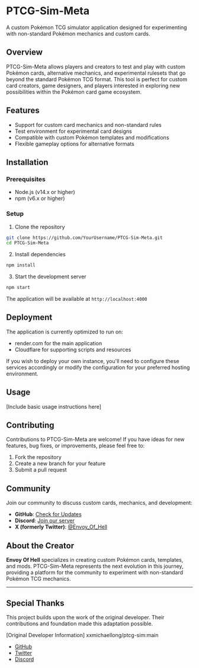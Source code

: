 # PTCG-Sim-Meta

A custom Pokémon TCG simulator application designed for experimenting with non-standard Pokémon mechanics and custom cards.

## Overview

PTCG-Sim-Meta allows players and creators to test and play with custom Pokémon cards, alternative mechanics, and experimental rulesets that go beyond the standard Pokémon TCG format. This tool is perfect for custom card creators, game designers, and players interested in exploring new possibilities within the Pokémon card game ecosystem.

## Features

- Support for custom card mechanics and non-standard rules
- Test environment for experimental card designs
- Compatible with custom Pokémon templates and modifications
- Flexible gameplay options for alternative formats

## Installation

### Prerequisites

- Node.js (v14.x or higher)
- npm (v6.x or higher)

### Setup

1. Clone the repository

```bash
git clone https://github.com/YourUsername/PTCG-Sim-Meta.git
cd PTCG-Sim-Meta
```

2. Install dependencies

```bash
npm install
```

3. Start the development server

```bash
npm start
```

The application will be available at `http://localhost:4000`

## Deployment

The application is currently optimized to run on:

- render.com for the main application
- Cloudflare for supporting scripts and resources

If you wish to deploy your own instance, you'll need to configure these services accordingly or modify the configuration for your preferred hosting environment.

## Usage

[Include basic usage instructions here]

## Contributing

Contributions to PTCG-Sim-Meta are welcome! If you have ideas for new features, bug fixes, or improvements, please feel free to:

1. Fork the repository
2. Create a new branch for your feature
3. Submit a pull request

## Community

Join our community to discuss custom cards, mechanics, and development:

- **GitHub**: [Check for Updates](https://github.com/Envoyofhell/ptcg-sim-meta)
- **Discord**: [Join our server](https://discord.gg/gehvP4cxWK)
- **X (formerly Twitter)**: [@Envoy_Of_Hell](https://twitter.com/Envoy_Of_Hell)

## About the Creator

**Envoy Of Hell** specializes in creating custom Pokémon cards, templates, and mods. PTCG-Sim-Meta represents the next evolution in this journey, providing a platform for the community to experiment with non-standard Pokémon TCG mechanics.

---

## Special Thanks

This project builds upon the work of the original developer. Their contributions and foundation made this adaptation possible.

[Original Developer Information]
xxmichaellong/ptcg-sim:main

- [GitHub](https://github.com/xxmichaellong)
- [Twitter](https://twitter.com/xxmichaellong)
- [Discord](https://discord.gg/jMfhQa38mh)
